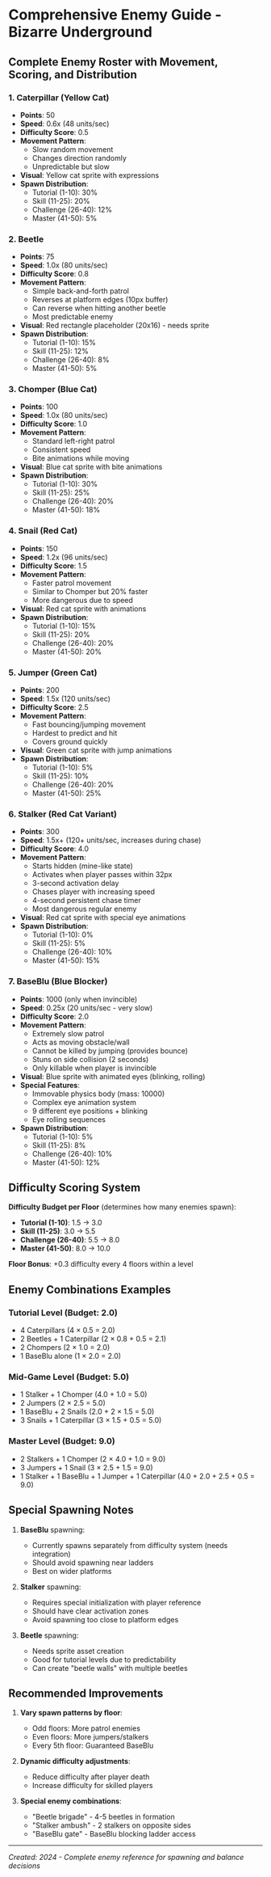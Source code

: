 # Comprehensive Enemy Guide - Bizarre Underground

## Complete Enemy Roster with Movement, Scoring, and Distribution

### 1. **Caterpillar (Yellow Cat)**
- **Points**: 50
- **Speed**: 0.6x (48 units/sec)
- **Difficulty Score**: 0.5
- **Movement Pattern**: 
  - Slow random movement
  - Changes direction randomly
  - Unpredictable but slow
- **Visual**: Yellow cat sprite with expressions
- **Spawn Distribution**:
  - Tutorial (1-10): 30%
  - Skill (11-25): 20%
  - Challenge (26-40): 12%
  - Master (41-50): 5%

### 2. **Beetle**
- **Points**: 75
- **Speed**: 1.0x (80 units/sec)
- **Difficulty Score**: 0.8
- **Movement Pattern**:
  - Simple back-and-forth patrol
  - Reverses at platform edges (10px buffer)
  - Can reverse when hitting another beetle
  - Most predictable enemy
- **Visual**: Red rectangle placeholder (20x16) - needs sprite
- **Spawn Distribution**:
  - Tutorial (1-10): 15%
  - Skill (11-25): 12%
  - Challenge (26-40): 8%
  - Master (41-50): 5%

### 3. **Chomper (Blue Cat)**
- **Points**: 100
- **Speed**: 1.0x (80 units/sec)
- **Difficulty Score**: 1.0
- **Movement Pattern**:
  - Standard left-right patrol
  - Consistent speed
  - Bite animations while moving
- **Visual**: Blue cat sprite with bite animations
- **Spawn Distribution**:
  - Tutorial (1-10): 30%
  - Skill (11-25): 25%
  - Challenge (26-40): 20%
  - Master (41-50): 18%

### 4. **Snail (Red Cat)**
- **Points**: 150
- **Speed**: 1.2x (96 units/sec)
- **Difficulty Score**: 1.5
- **Movement Pattern**:
  - Faster patrol movement
  - Similar to Chomper but 20% faster
  - More dangerous due to speed
- **Visual**: Red cat sprite with animations
- **Spawn Distribution**:
  - Tutorial (1-10): 15%
  - Skill (11-25): 20%
  - Challenge (26-40): 20%
  - Master (41-50): 20%

### 5. **Jumper (Green Cat)**
- **Points**: 200
- **Speed**: 1.5x (120 units/sec)
- **Difficulty Score**: 2.5
- **Movement Pattern**:
  - Fast bouncing/jumping movement
  - Hardest to predict and hit
  - Covers ground quickly
- **Visual**: Green cat sprite with jump animations
- **Spawn Distribution**:
  - Tutorial (1-10): 5%
  - Skill (11-25): 10%
  - Challenge (26-40): 20%
  - Master (41-50): 25%

### 6. **Stalker (Red Cat Variant)**
- **Points**: 300
- **Speed**: 1.5x+ (120+ units/sec, increases during chase)
- **Difficulty Score**: 4.0
- **Movement Pattern**:
  - Starts hidden (mine-like state)
  - Activates when player passes within 32px
  - 3-second activation delay
  - Chases player with increasing speed
  - 4-second persistent chase timer
  - Most dangerous regular enemy
- **Visual**: Red cat sprite with special eye animations
- **Spawn Distribution**:
  - Tutorial (1-10): 0%
  - Skill (11-25): 5%
  - Challenge (26-40): 10%
  - Master (41-50): 15%

### 7. **BaseBlu (Blue Blocker)**
- **Points**: 1000 (only when invincible)
- **Speed**: 0.25x (20 units/sec - very slow)
- **Difficulty Score**: 2.0
- **Movement Pattern**:
  - Extremely slow patrol
  - Acts as moving obstacle/wall
  - Cannot be killed by jumping (provides bounce)
  - Stuns on side collision (2 seconds)
  - Only killable when player is invincible
- **Visual**: Blue sprite with animated eyes (blinking, rolling)
- **Special Features**:
  - Immovable physics body (mass: 10000)
  - Complex eye animation system
  - 9 different eye positions + blinking
  - Eye rolling sequences
- **Spawn Distribution**:
  - Tutorial (1-10): 5%
  - Skill (11-25): 8%
  - Challenge (26-40): 10%
  - Master (41-50): 12%

## Difficulty Scoring System

**Difficulty Budget per Floor** (determines how many enemies spawn):
- **Tutorial (1-10)**: 1.5 → 3.0
- **Skill (11-25)**: 3.0 → 5.5
- **Challenge (26-40)**: 5.5 → 8.0
- **Master (41-50)**: 8.0 → 10.0

**Floor Bonus**: +0.3 difficulty every 4 floors within a level

## Enemy Combinations Examples

### Tutorial Level (Budget: 2.0)
- 4 Caterpillars (4 × 0.5 = 2.0)
- 2 Beetles + 1 Caterpillar (2 × 0.8 + 0.5 = 2.1)
- 2 Chompers (2 × 1.0 = 2.0)
- 1 BaseBlu alone (1 × 2.0 = 2.0)

### Mid-Game Level (Budget: 5.0)
- 1 Stalker + 1 Chomper (4.0 + 1.0 = 5.0)
- 2 Jumpers (2 × 2.5 = 5.0)
- 1 BaseBlu + 2 Snails (2.0 + 2 × 1.5 = 5.0)
- 3 Snails + 1 Caterpillar (3 × 1.5 + 0.5 = 5.0)

### Master Level (Budget: 9.0)
- 2 Stalkers + 1 Chomper (2 × 4.0 + 1.0 = 9.0)
- 3 Jumpers + 1 Snail (3 × 2.5 + 1.5 = 9.0)
- 1 Stalker + 1 BaseBlu + 1 Jumper + 1 Caterpillar (4.0 + 2.0 + 2.5 + 0.5 = 9.0)

## Special Spawning Notes

1. **BaseBlu** spawning:
   - Currently spawns separately from difficulty system (needs integration)
   - Should avoid spawning near ladders
   - Best on wider platforms

2. **Stalker** spawning:
   - Requires special initialization with player reference
   - Should have clear activation zones
   - Avoid spawning too close to platform edges

3. **Beetle** spawning:
   - Needs sprite asset creation
   - Good for tutorial levels due to predictability
   - Can create "beetle walls" with multiple beetles

## Recommended Improvements

1. **Vary spawn patterns by floor**:
   - Odd floors: More patrol enemies
   - Even floors: More jumpers/stalkers
   - Every 5th floor: Guaranteed BaseBlu

2. **Dynamic difficulty adjustments**:
   - Reduce difficulty after player death
   - Increase difficulty for skilled players

3. **Special enemy combinations**:
   - "Beetle brigade" - 4-5 beetles in formation
   - "Stalker ambush" - 2 stalkers on opposite sides
   - "BaseBlu gate" - BaseBlu blocking ladder access

---
*Created: 2024 - Complete enemy reference for spawning and balance decisions*